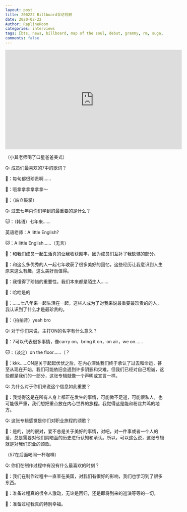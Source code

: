 ```yaml
---
layout: post
title: 200222 Billboard采访视频
date: 2020-02-22
Author: RaplineRoom
categories: interviews
tags: [bts, news, billboard, map of the soul, debut, grammy, rm, suga, jhope, 金南俊, 闵玧其, 郑号锡, 金硕珍, 朴智旻, 金泰亨, 田柾国, 格莱美, 成绩, 新闻, 7, 采访, 视频]
comments: false
---
```


 

<iframe width="560" height="315" src="https://www.youtube.com/embed/adRdu7jSn64" frameborder="0" allow="accelerometer; autoplay; encrypted-media; gyroscope; picture-in-picture" allowfullscreen></iframe>

（小其老师喝了口星爸爸美式）

Q: 成员们最喜欢的7中的歌词？

🦌：每句都很珍贵啊……

🐯：哦拿拿拿拿拿拿～

🦌：（站立鼓掌）

Q: 过去七年内你们学到的最重要的是什么？

🐱：（韩语）七年来……

英语老师：A little English?

🐱：A little English……（无言）

🦙：和我们成员一起生活真的让我收获颇丰，因为成员们互补了我缺憾的部分。

 🐤：和这么多优秀的人一起七年收获了很多美好的回忆，这些经历让我意识到人生原来这么有趣，这么美好而值得。

🐯：我懂得了珍惜的重要性。我们本来都是陌生人……

🐰：哈哈是的

🐯：……七八年来一起生活在一起，这些人成为了对我来说最重要最珍贵的的人，我认识到了什么才是最珍贵的。

🐰：（拍拍背）yeah bro

Q: 对于你们来说，主打ON的名字有什么意义？

🐨：7可以代表很多事情，像carry on，bring it on，on air，we on……

🐱：（淡定）on the floor……（？

🐨：kkk……ON是关于起起伏伏之后，在内心深处我们终于承认了过去和命运，甚至从现在开始，我们可能依旧会遇到许多阴影和灾难，但我们已经对自己坦诚，这些都是我们的一部分，这张专辑就像一个声明或宣言一样。

Q: 为什么对于你们来说这个信息如此重要？

🐨：我觉得这是在所有人身上都正在发生的事情，可能微不足道，可能很私人，也可能很严重，我们想把重点放在内心世界的旅程。我觉得这是能和粉丝共鸣的地方。

Q: 这张专辑感觉是你们对职业旅程的颂歌？

🐨：是的，说的很对，爱不总是关于美好的事情，对吧，对一件事或者一个人的爱，总是需要对他们阴暗面的历史进行认知和承认。所以，可以这么说，这张专辑就是对我们职业的颂歌。

（57在后面喝同一杯咖啡）

Q: 你们在制作过程中有没有什么最喜欢的时刻？

🦌：我们在制作过程中一直呆在美国，对我们有很好的影响，我们也学习到了很多东西。

🐰：准备过程真的很令人激动，无论是回归，还是即将到来的巡演等等的一切。

🐯：准备过程我真的特别幸福。